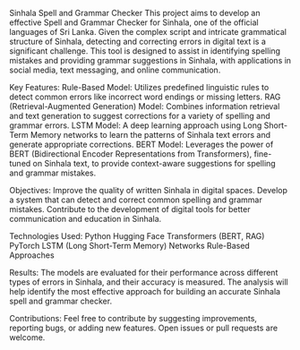 Sinhala Spell and Grammar Checker
This project aims to develop an effective Spell and Grammar Checker for Sinhala, one of the official languages of Sri Lanka. Given the complex script and intricate grammatical structure of Sinhala, detecting and correcting errors in digital text is a significant challenge. This tool is designed to assist in identifying spelling mistakes and providing grammar suggestions in Sinhala, with applications in social media, text messaging, and online communication.

Key Features:
Rule-Based Model: Utilizes predefined linguistic rules to detect common errors like incorrect word endings or missing letters.
RAG (Retrieval-Augmented Generation) Model: Combines information retrieval and text generation to suggest corrections for a variety of spelling and grammar errors.
LSTM Model: A deep learning approach using Long Short-Term Memory networks to learn the patterns of Sinhala text errors and generate appropriate corrections.
BERT Model: Leverages the power of BERT (Bidirectional Encoder Representations from Transformers), fine-tuned on Sinhala text, to provide context-aware suggestions for spelling and grammar mistakes.

Objectives:
Improve the quality of written Sinhala in digital spaces.
Develop a system that can detect and correct common spelling and grammar mistakes.
Contribute to the development of digital tools for better communication and education in Sinhala.

Technologies Used:
    Python
    Hugging Face Transformers (BERT, RAG)
    PyTorch
    LSTM (Long Short-Term Memory) Networks
    Rule-Based Approaches

Results:
The models are evaluated for their performance across different types of errors in Sinhala, and their accuracy is measured. The analysis will help identify the most effective approach for building an accurate Sinhala spell and grammar checker.

Contributions:
Feel free to contribute by suggesting improvements, reporting bugs, or adding new features. Open issues or pull requests are welcome.
